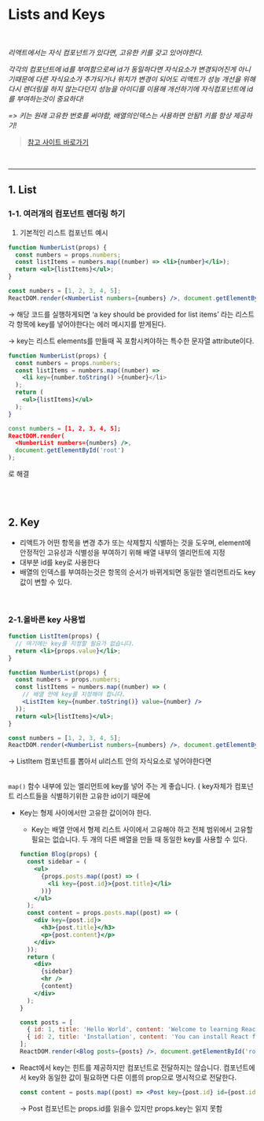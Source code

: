 # Lists and Keys

<br>

_리액트에서는 자식 컴포넌트가 있다면, 고유한 키를 갖고 있어야한다._

_각각의 컴포넌트에 id를 부여함으로써 id가 동일하다면 자식요소가 변경되어진게 아니기때문에 다른 자식요소가 추가되거나 위치가 변경이 되어도 리액트가 성능 개선을 위해 다시 렌더링을 하지 않는다던지 성능을 아이디를 이용해 개선하기에 자식컴포넌트에 id를 부여하는것이 중요하다!_

_=> 키는 원래 고유한 번호를 써야함, 배열의인덱스는 사용하면 안됨1 키를 항상 제공하기!_

> [참고 사이트 바로가기](https://reactjs.org/docs/lists-and-keys.html)

<br>

---

## 1. List

### 1-1. 여러개의 컴포넌트 렌더링 하기

1. 기본적인 리스트 컴포넌트 예시

```jsx
function NumberList(props) {
  const numbers = props.numbers;
  const listItems = numbers.map((number) => <li>{number}</li>);
  return <ul>{listItems}</ul>;
}

const numbers = [1, 2, 3, 4, 5];
ReactDOM.render(<NumberList numbers={numbers} />, document.getElementById('root'));
```

→ 해당 코드를 실행하게되면 ‘a key should be provided for list items’ 라는 리스트 각 항목에 key를 넣어야한다는 에러 메시지를 받게된다.

→ key는 리스트 elements를 만들때 꼭 포함시켜야하는 특수한 문자열 attribute이다.

```jsx
function NumberList(props) {
  const numbers = props.numbers;
  const listItems = numbers.map((number) =>
    <li key={number.toString() >{number}</li>
  );
  return (
    <ul>{listItems}</ul>
  );
}

const numbers = [1, 2, 3, 4, 5];
ReactDOM.render(
  <NumberList numbers={numbers} />,
  document.getElementById('root')
);

```

로 해결

<br>
<br>

## 2. Key

- 리액트가 어떤 항목을 변경 추가 또는 삭제할지 식별하는 것을 도우며, element에 안정적인 고유성과 식별성을 부여하기 위해 배열 내부의 엘리먼트에 지정
- 대부분 id를 key로 사용한다
- 배열의 인덱스를 부여하는것은 항목의 순서가 바뀌게되면 동일한 엘리먼트라도 key값이 변할 수 있다.

<br>

### 2-1.올바른 key 사용법

```jsx
function ListItem(props) {
  // 여기에는 key를 지정할 필요가 없습니다.
  return <li>{props.value}</li>;
}

function NumberList(props) {
  const numbers = props.numbers;
  const listItems = numbers.map((number) => (
    // 배열 안에 key를 지정해야 합니다.
    <ListItem key={number.toString()} value={number} />
  ));
  return <ul>{listItems}</ul>;
}

const numbers = [1, 2, 3, 4, 5];
ReactDOM.render(<NumberList numbers={numbers} />, document.getElementById('root'));
```

→ ListItem 컴포넌트를 뽑아서 ul리스트 안의 자식요소로 넣어야한다면
<br>
<br>

`map()` 함수 내부에 있는 엘리먼트에 key를 넣어 주는 게 좋습니다. ( key자체가 컴포넌트 리스트들을 식별하기위한 고유한 id이기 때문에

- Key는 형제 사이에서만 고유한 값이어야 한다.

  - Key는 배열 안에서 형제 리스트 사이에서 고유해야 하고 전체 범위에서 고유할 필요는 없습니다. 두 개의 다른 배열을 만들 때 동일한 key를 사용할 수 있다.

  ```jsx
  function Blog(props) {
    const sidebar = (
      <ul>
        {props.posts.map((post) => (
          <li key={post.id}>{post.title}</li>
        ))}
      </ul>
    );
    const content = props.posts.map((post) => (
      <div key={post.id}>
        <h3>{post.title}</h3>
        <p>{post.content}</p>
      </div>
    ));
    return (
      <div>
        {sidebar}
        <hr />
        {content}
      </div>
    );
  }

  const posts = [
    { id: 1, title: 'Hello World', content: 'Welcome to learning React!' },
    { id: 2, title: 'Installation', content: 'You can install React from npm.' },
  ];
  ReactDOM.render(<Blog posts={posts} />, document.getElementById('root'));
  ```

- React에서 key는 힌트를 제공하지만 컴포넌트로 전달하지는 않습니다. 컴포넌트에서 key와 동일한 값이 필요하면 다른 이름의 prop으로 명시적으로 전달한다.
  ```jsx
  const content = posts.map((post) => <Post key={post.id} id={post.id} title={post.title} />);
  ```
  → Post 컴포넌트는 props.id를 읽을수 있지만 props.key는 읽지 못함

